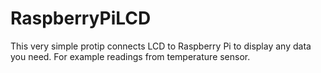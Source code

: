 # RaspberryPiLCD

This very simple protip connects LCD to Raspberry Pi to display any data you need. For example readings from temperature sensor.
